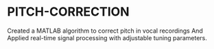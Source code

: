 # PITCH-CORRECTION
Created a MATLAB algorithm to correct pitch in vocal recordings And Applied real-time signal processing with adjustable tuning parameters.
